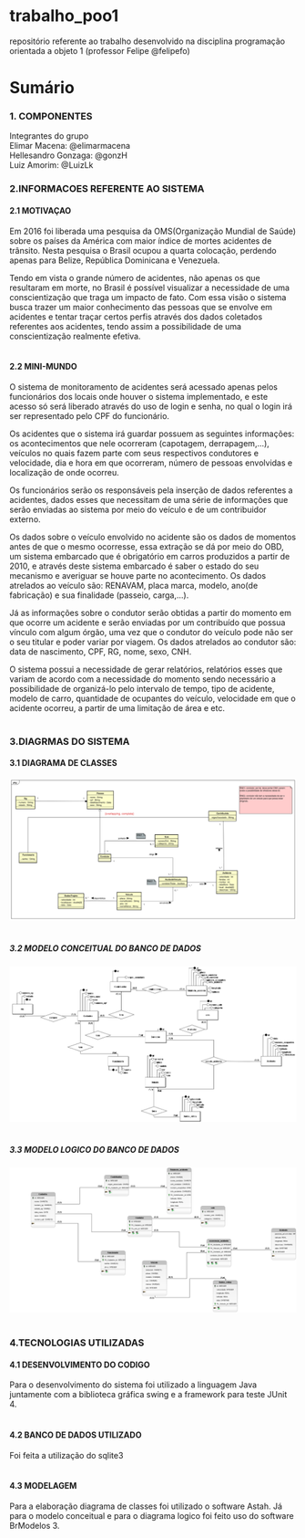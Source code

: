 # trabalho_poo1<br>
repositório referente ao trabalho desenvolvido na disciplina  programação orientada a objeto 1 (professor Felipe @felipefo)

# Sumário

### 1. COMPONENTES<br>
Integrantes do grupo<br>
Elimar Macena: @elimarmacena<br>
Hellesandro Gonzaga: @gonzH<br>
Luiz Amorim: @LuizLk<br>

### 2.INFORMACOES REFERENTE AO SISTEMA<br>
#### 2.1 MOTIVAÇAO<br>
   Em 2016 foi liberada uma pesquisa da OMS(Organização Mundial de Saúde) sobre os países da América com maior índice de mortes acidentes de trânsito. Nesta pesquisa o Brasil ocupou a quarta colocação, perdendo apenas para Belize, República Dominicana e Venezuela.<br>

   Tendo em vista o grande número de acidentes, não apenas os que resultaram em morte, no Brasil é possível visualizar a necessidade de uma conscientização que traga um impacto de fato. Com essa visão o sistema busca trazer um maior conhecimento das pessoas que se envolve em acidentes e tentar traçar certos perfis através dos dados coletados referentes aos acidentes, tendo assim a possibilidade de uma conscientização realmente efetiva.<br><br>
#### 2.2 MINI-MUNDO<br>
   O sistema de monitoramento de acidentes será acessado apenas pelos funcionários dos locais onde houver o sistema implementado, e este acesso só será liberado através do uso de login e senha, no qual o login irá ser representado pelo CPF do funcionário. <br>

   Os acidentes que o sistema irá guardar possuem as seguintes informações: os acontecimentos que nele ocorreram (capotagem, derrapagem,...), veículos no quais fazem parte com seus respectivos condutores e velocidade, dia e hora em que ocorreram, número de pessoas envolvidas e localização de onde ocorreu.<br>

   Os funcionários serão os responsáveis pela inserção de dados referentes a acidentes, dados esses que necessitam de uma série de informações que serão enviadas ao sistema por meio do veículo e de um contribuidor externo.<br>

   Os dados sobre o veículo envolvido no acidente são os dados de momentos antes de que o mesmo ocorresse, essa extração se dá por meio do OBD, um sistema embarcado que é obrigatório em carros produzidos a partir de 2010,  e através deste sistema embarcado é saber o estado do seu mecanismo e averiguar se houve parte no acontecimento. Os dados atrelados ao veículo são: RENAVAM, placa marca, modelo, ano(de fabricação) e sua finalidade (passeio, carga,...).<br>

   Já as informações sobre o condutor serão obtidas a partir do momento em que ocorre um acidente e serão enviadas por um contribuído que possua vínculo com algum órgão, uma vez que o condutor do veículo pode não ser o seu titular e poder variar por viagem. Os dados atrelados ao condutor são: data de nascimento, CPF, RG, nome, sexo, CNH.<br>

   O sistema possui a necessidade de gerar relatórios, relatórios esses que variam de acordo com a necessidade do momento sendo necessário a possibilidade de organizá-lo pelo intervalo de tempo, tipo de acidente, modelo de carro, quantidade de ocupantes do veículo, velocidade em que o acidente ocorreu, a partir de uma limitação de área e etc.<br><br>
### 3.DIAGRMAS DO SISTEMA<br>
#### 3.1 DIAGRAMA DE CLASSES<br>
![Alt text](https://github.com/elimarmacena/trabalho_poo1/blob/master/files/diagramas/img/diagrama_classes_tpoo.svg "Diagrama de Classes")<br><br>
##### 3.2 MODELO CONCEITUAL DO BANCO DE DADOS<br>
![Alt text](https://github.com/elimarmacena/trabalho_poo1/blob/master/files/diagramas/img/modeloconceitual_sistemaAcidente.png "Modelo Conceitual")<br><br>
##### 3.3 MODELO LOGICO DO BANCO DE DADOS<br>
![Alt text](https://github.com/elimarmacena/trabalho_poo1/blob/master/files/diagramas/img/modelologico_sistemaAcidente.png "Modelo Logico")<br><br>
### 4.TECNOLOGIAS UTILIZADAS<br>
#### 4.1 DESENVOLVIMENTO DO CODIGO<br>
   Para o desenvolvimento do sistema foi utilizado a linguagem Java juntamente com a biblioteca gráfica swing e a framework para teste JUnit 4.<br><br>
#### 4.2 BANCO DE DADOS UTILIZADO<br>
   Foi feita a utilização do sqlite3<br><br>
#### 4.3 MODELAGEM <br>
   Para a elaboração diagrama de classes foi utilizado o software Astah. Já para o modelo conceitual e para o diagrama logico foi feito uso do software BrModelos 3.<br>
